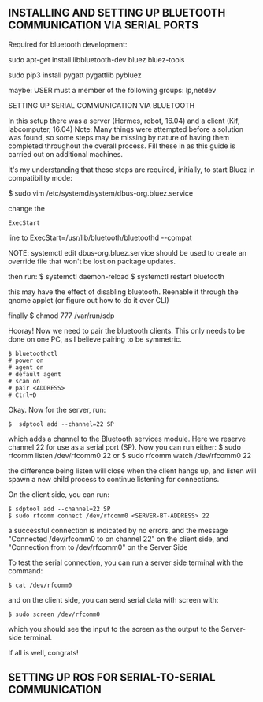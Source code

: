 


## INSTALLING AND SETTING UP BLUETOOTH COMMUNICATION VIA SERIAL PORTS

Required for bluetooth development:


sudo apt-get install libbluetooth-dev bluez bluez-tools

sudo pip3 install pygatt pygattlib pybluez

maybe:
USER must a member of the following groups:
	lp,netdev


SETTING UP SERIAL COMMUNICATION VIA BLUETOOTH

In this setup there was a server (Hermes, robot, 16.04) and a client (Kif, labcomputer, 16.04) 
Note: Many things were attempted before a solution was found, so some steps may be missing by nature of having them completed throughout the overall process. Fill these in as this guide is carried out on additional machines.



It's my understanding that these steps are required, initially, to start Bluez in compatibility mode:

$ sudo vim /etc/systemd/system/dbus-org.bluez.service

change the 

	ExecStart 

line to 
	ExecStart=/usr/lib/bluetooth/bluetoothd --compat

NOTE: systemctl edit dbus-org.bluez.service should be used to create an override file that won't be lost on package updates.

then run:
	$ systemctl daemon-reload
	$ systemctl restart bluetooth

this may have the effect of disabling bluetooth. Reenable it through the gnome applet (or figure out how to do it over CLI)

finally 
	$ chmod 777 /var/run/sdp


Hooray! Now we need to pair the bluetooth clients. This only needs to be done on one PC, as I believe pairing to be symmetric.

	$ bluetoothctl 
	# power on
	# agent on
	# default agent
	# scan on
	# pair <ADDRESS>
	# Ctrl+D

Okay. Now for the server, run:

	$  sdptool add --channel=22 SP

which adds a channel to the Bluetooth services module. Here we reserve channel 22 for use as a serial port (SP).
Now you can run either:
	$ sudo rfcomm listen /dev/rfcomm0 22
or 
	$ sudo rfcomm watch /dev/rfcomm0 22

the difference being listen will close when the client hangs up, and listen will spawn a new child process to continue listening for connections.

On the client side, you can run:

	$ sdptool add --channel=22 SP
	$ sudo rfcomm connect /dev/rfcomm0 <SERVER-BT-ADDRESS> 22

a successful connection is indicated by no errors, and the message "Connected /dev/rfcomm0 to <SERVER-BT-ADDRESS> on channel 22" on the client side, and "Connection from <CLIENT-BT-ADDRESS> to /dev/rfcomm0" on the Server Side


To test the serial connection, you can run a server side terminal with the command:
	
	$ cat /dev/rfcomm0

and on the client side, you can send serial data with screen with:

	$ sudo screen /dev/rfcomm0

which you should see the input to the screen as the output to the Server-side terminal.

If all is well, congrats! 



## SETTING UP ROS FOR SERIAL-TO-SERIAL COMMUNICATION


